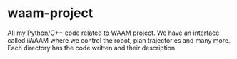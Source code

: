# waam-project
All my Python/C++ code related to WAAM project. We have an interface called iWAAM where we control the robot, plan trajectories and many more. Each directory has the code written and their description. 

